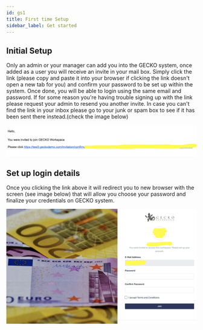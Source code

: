 ```yaml
---
id: gs1
title: First time Setup
sidebar_label: Get started
---
```



## Initial Setup

Only an admin or your manager can add you into the GECKO system, once added as a user you will receive an invite in your mail box. Simply click the link (please copy and paste it into your browser if clicking the link doesn't open a new tab for you) and confirm your password to be set up within the system. Once done, you will be able to login using the same email and password. If for some reason you're having trouble signing up with the link please request your admin to resend you another invite. In case you can't find the link in your inbox please go to your junk or spam box to see if it has been sent there instead.(check the image below)

![On SignUp](/docs/assets/confirmSignup.png)

## Set up login details

Once you clicking the link above it will redirect you to new browser with the screen (see image below) that will allow you choose your password and finalize your credentials on GECKO system.

![On Email Link Confirm](/docs/assets/emailVerification.png)